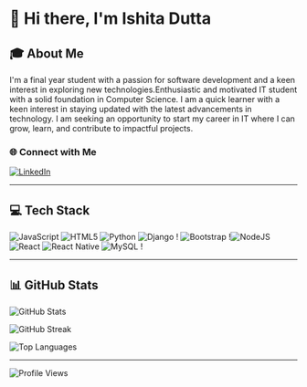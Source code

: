 # 👋 Hi there, I'm Ishita Dutta
## 🎓 About Me
I'm a final year student with a passion for software development and a keen interest in exploring new technologies.Enthusiastic and motivated IT student with a solid foundation in Computer Science.
I am a quick learner with a keen interest in staying updated with the latest advancements in technology. I am seeking an opportunity to start my career in IT where I can grow, learn, and contribute to impactful projects.


### 🌐 Connect with Me
[![LinkedIn](https://img.shields.io/badge/LinkedIn-%230077B5.svg?logo=linkedin&logoColor=white)](https://www.linkedin.com/in/ishita-dutta-946146280/)

---

## 💻 Tech Stack
![JavaScript](https://img.shields.io/badge/javascript-%23323330.svg?style=for-the-badge&logo=javascript&logoColor=%23F7DF1E) ![HTML5](https://img.shields.io/badge/html5-%23E34F26.svg?style=for-the-badge&logo=html5&logoColor=white) ![Python](https://img.shields.io/badge/python-3670A0?style=for-the-badge&logo=python&logoColor=ffdd54) ![Django](https://img.shields.io/badge/django-%23092E20.svg?style=for-the-badge&logo=django&logoColor=white) ! ![Bootstrap](https://img.shields.io/badge/bootstrap-%238511FA.svg?style=for-the-badge&logo=bootstrap&logoColor=white) !![NodeJS](https://img.shields.io/badge/node.js-6DA55F?style=for-the-badge&logo=node.js&logoColor=white) ![React](https://img.shields.io/badge/react-%2320232a.svg?style=for-the-badge&logo=react&logoColor=%2361DAFB) ![React Native](https://img.shields.io/badge/react_native-%2320232a.svg?style=for-the-badge&logo=react&logoColor=%2361DAFB) ![MySQL](https://img.shields.io/badge/mysql-%2300000f.svg?style=for-the-badge&logo=mysql&logoColor=white) !

---

## 📊 GitHub Stats
![GitHub Stats](https://github-readme-stats.vercel.app/api?username=IshitaDutta21&theme=dark&hide_border=false&show_icons=true)

![GitHub Streak](https://github-readme-streak-stats.herokuapp.com/?user=IshitaDutta21&theme=dark&hide_border=false)

![Top Languages](https://github-readme-stats.vercel.app/api/top-langs/?username=IshitaDutta21&theme=dark&hide_border=false&layout=compact)

---


![Profile Views](https://komarev.com/ghpvc/?username=IshitaDutta21&color=blue)

<!-- Proudly created with ❤ and GPRM (https://gprm.itsvg.in) -->
